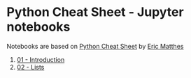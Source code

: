 # Python Cheat Sheet - Jupyter notebooks

Notebooks are based on [Python Cheat Sheet](http://ehmatthes.github.io/pcc/cheatsheets/README.html) by [Eric Matthes](https://github.com/ehmatthes)

1. [01 - Introduction](https://github.com/sujee81/Python-Cheat-Sheet/blob/master/01%20-%20Introduction.ipynb)
2. [02 - Lists](https://github.com/sujee81/Python-Cheat-Sheet/blob/master/02%20-%20Lists.ipynb)
